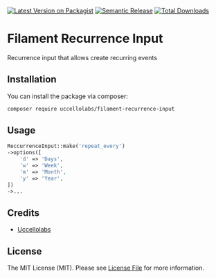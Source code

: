 [![Latest Version on Packagist](https://img.shields.io/packagist/v/uccellolabs/filament-recurrence-input.svg?style=flat-square)](https://packagist.org/packages/uccellolabs/filament-recurrence-input)
[![Semantic Release](https://github.com/uccellolabs/filament-recurrence-input/actions/workflows/release.yml/badge.svg)](https://github.com/uccellolabs/filament-recurrence-input/actions/workflows/release.yml)
[![Total Downloads](https://img.shields.io/packagist/dt/uccellolabs/filament-recurrence-input.svg?style=flat-square)](https://packagist.org/packages/uccellolabs/filament-recurrence-input)

# Filament Recurrence Input

Recurrence input that allows create recurring events

## Installation

You can install the package via composer:

```bash
composer require uccellolabs/filament-recurrence-input
```

## Usage

```php
ReccurrenceInput::make('repeat_every')
->options([
    'd' => 'Days',
    'w' => 'Week',
    'm' => 'Month',
    'y' => 'Year',
])
->...
```

## Credits

- [Uccellolabs](https://github.com/uccellolabs)

## License

The MIT License (MIT). Please see [License File](LICENSE.md) for more information.
